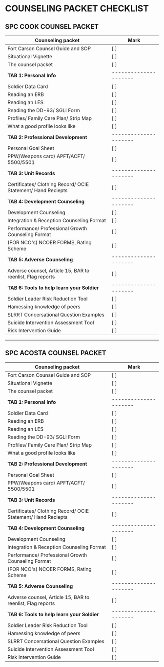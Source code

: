 # COUNSELING PACKET CHECKLIST

## SPC COOK COUNSEL PACKET

| <strong>Counseling packet</strong>    | <strong>Mark</strong> |
|-------------------------------------- | --------------------- |
| Fort Carson Counsel Guide and SOP     | [ ]                    |
| Situational Vignette                  | [ ]                    |
| The counsel packet                    | [ ]                    |
| <strong>TAB 1: Personal Info</strong>                  | --------------------- |
| Soldier Data Card                       | [ ]                    |
| Reading an ERB                          | [ ]                    |
| Reading an LES                          | [ ]                    |
| Reading the DD-93/ SGLI Form            | [ ]                    |
| Profiles/ Family Care Plan/ Strip Map   | [ ]                    |
| What a good profile looks like          | [ ]                   |
| <strong>TAB 2: Professional Development</strong> | --------------------- |
| Personal Goal Sheet | [ ]                    |
| PPW/Weapons card/ APFT/ACFT/ 5500/5501 | [ ]                    |
| <strong>TAB 3: Unit Records</strong> | --------------------- |
| Certificates/ Clothing Record/ OCIE Statement/ Hand Reciepts | [ ]                    |
| <strong>TAB 4: Development Counseling</strong> | --------------------- |
| Development Counseling | [ ]                    |
| Integration & Reception Counseling Format | [ ]                    |
| Performance/ Professional Growth Counseling Format | [ ]                    |
| (FOR NCO's) NCOER FORMS, Rating Scheme | [ ]                    |
| <strong>TAB 5: Adverse Counseling</strong> | --------------------- |
| Adverse counsel, Article 15, BAR to reenlist, Flag reports | [ ]                    |
| <strong>TAB 6: Tools to help learn your Soldier</strong> | --------------------- |
| Soldier Leader Risk Reduction Tool | [ ]                    |
| Hamessing knowledge of peers | [ ]                    |
| SLRRT Concersational Question Examples | [ ]                    |
| Suicide Intervention Assessment Tool | [ ]                    |
| Risk Intervention Guide | [ ]                    |

------------------------------------------------------------------------------------------------------


## SPC ACOSTA COUNSEL PACKET

| <strong>Counseling packet</strong>    | <strong>Mark</strong> |
|-------------------------------------- | --------------------- |
| Fort Carson Counsel Guide and SOP     | [ ]                    |
| Situational Vignette                  | [ ]                    |
| The counsel packet                    | [ ]                    |
| <strong>TAB 1: Personal Info</strong>                  | --------------------- |
| Soldier Data Card                       | [ ]                    |
| Reading an ERB                          | [ ]                    |
| Reading an LES                          | [ ]                    |
| Reading the DD-93/ SGLI Form            | [ ]                    |
| Profiles/ Family Care Plan/ Strip Map   | [ ]                    |
| What a good profile looks like          | [ ]                   |
| <strong>TAB 2: Professional Development</strong> | --------------------- |
| Personal Goal Sheet | [ ]                    |
| PPW/Weapons card/ APFT/ACFT/ 5500/5501 | [ ]                    |
| <strong>TAB 3: Unit Records</strong> | --------------------- |
| Certificates/ Clothing Record/ OCIE Statement/ Hand Reciepts | [ ]                    |
| <strong>TAB 4: Development Counseling</strong> | --------------------- |
| Development Counseling | [ ]                    |
| Integration & Reception Counseling Format | [ ]                    |
| Performance/ Professional Growth Counseling Format | [ ]                    |
| (FOR NCO's) NCOER FORMS, Rating Scheme | [ ]                    |
| <strong>TAB 5: Adverse Counseling</strong> | --------------------- |
| Adverse counsel, Article 15, BAR to reenlist, Flag reports | [ ]                    |
| <strong>TAB 6: Tools to help learn your Soldier</strong> | --------------------- |
| Soldier Leader Risk Reduction Tool | [ ]                    |
| Hamessing knowledge of peers | [ ]                    |
| SLRRT Concersational Question Examples | [ ]                    |
| Suicide Intervention Assessment Tool | [ ]                    |
| Risk Intervention Guide | [ ]                    |
